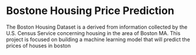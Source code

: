 # Bostone Housing Price Prediction
The Boston Housing Dataset is a derived from information collected by the U.S. Census Service concerning housing in the area of Boston MA. 
This project is focused on building a machine learning model that will predict the prices of houses in boston
 


